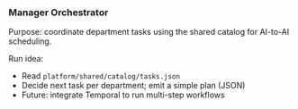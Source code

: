 ### Manager Orchestrator

Purpose: coordinate department tasks using the shared catalog for AI-to-AI scheduling.

Run idea:
- Read `platform/shared/catalog/tasks.json`
- Decide next task per department; emit a simple plan (JSON)
- Future: integrate Temporal to run multi-step workflows
